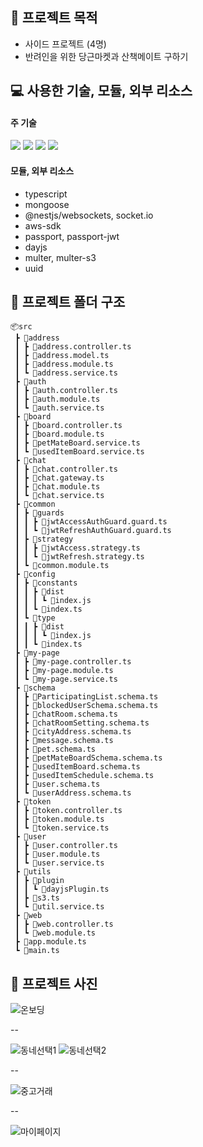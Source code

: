 ## 📃 프로젝트 목적

- 사이드 프로젝트 (4명)
- 반려인을 위한 당근마켓과 산책메이트 구하기

## 💻 사용한 기술, 모듈, 외부 리소스

#### 주 기술

<img src="https://img.shields.io/badge/typescript-3178C6?style=for-the-badge&logo=typescript&logoColor=white">
<img src="https://img.shields.io/badge/nestjs-E0234E?style=for-the-badge&logo=nestjs&logoColor=white">
<img src="https://img.shields.io/badge/mongodb-47A248?style=for-the-badge&logo=mongodb&logoColor=white">
<img src="https://img.shields.io/badge/amazons3-569A31?style=for-the-badge&logo=amazons3&logoColor=white">

#### 모듈, 외부 리소스

- typescript
- mongoose
- @nestjs/websockets, socket.io
- aws-sdk
- passport, passport-jwt
- dayjs
- multer, multer-s3
- uuid

## 📂 프로젝트 폴더 구조

```
📦src
 ┣ 📂address
 ┃ ┣ 📜address.controller.ts
 ┃ ┣ 📜address.model.ts
 ┃ ┣ 📜address.module.ts
 ┃ ┗ 📜address.service.ts
 ┣ 📂auth
 ┃ ┣ 📜auth.controller.ts
 ┃ ┣ 📜auth.module.ts
 ┃ ┗ 📜auth.service.ts
 ┣ 📂board
 ┃ ┣ 📜board.controller.ts
 ┃ ┣ 📜board.module.ts
 ┃ ┣ 📜petMateBoard.service.ts
 ┃ ┗ 📜usedItemBoard.service.ts
 ┣ 📂chat
 ┃ ┣ 📜chat.controller.ts
 ┃ ┣ 📜chat.gateway.ts
 ┃ ┣ 📜chat.module.ts
 ┃ ┗ 📜chat.service.ts
 ┣ 📂common
 ┃ ┣ 📂guards
 ┃ ┃ ┣ 📜jwtAccessAuthGuard.guard.ts
 ┃ ┃ ┗ 📜jwtRefreshAuthGuard.guard.ts
 ┃ ┣ 📂strategy
 ┃ ┃ ┣ 📜jwtAccess.strategy.ts
 ┃ ┃ ┗ 📜jwtRefresh.strategy.ts
 ┃ ┗ 📜common.module.ts
 ┣ 📂config
 ┃ ┣ 📂constants
 ┃ ┃ ┣ 📂dist
 ┃ ┃ ┃ ┗ 📜index.js
 ┃ ┃ ┗ 📜index.ts
 ┃ ┗ 📂type
 ┃ ┃ ┣ 📂dist
 ┃ ┃ ┃ ┗ 📜index.js
 ┃ ┃ ┗ 📜index.ts
 ┣ 📂my-page
 ┃ ┣ 📜my-page.controller.ts
 ┃ ┣ 📜my-page.module.ts
 ┃ ┗ 📜my-page.service.ts
 ┣ 📂schema
 ┃ ┣ 📜ParticipatingList.schema.ts
 ┃ ┣ 📜blockedUserSchema.schema.ts
 ┃ ┣ 📜chatRoom.schema.ts
 ┃ ┣ 📜chatRoomSetting.schema.ts
 ┃ ┣ 📜cityAddress.schema.ts
 ┃ ┣ 📜message.schema.ts
 ┃ ┣ 📜pet.schema.ts
 ┃ ┣ 📜petMateBoardSchema.schema.ts
 ┃ ┣ 📜usedItemBoard.schema.ts
 ┃ ┣ 📜usedItemSchedule.schema.ts
 ┃ ┣ 📜user.schema.ts
 ┃ ┗ 📜userAddress.schema.ts
 ┣ 📂token
 ┃ ┣ 📜token.controller.ts
 ┃ ┣ 📜token.module.ts
 ┃ ┗ 📜token.service.ts
 ┣ 📂user
 ┃ ┣ 📜user.controller.ts
 ┃ ┣ 📜user.module.ts
 ┃ ┗ 📜user.service.ts
 ┣ 📂utils
 ┃ ┣ 📂plugin
 ┃ ┃ ┗ 📜dayjsPlugin.ts
 ┃ ┣ 📜s3.ts
 ┃ ┗ 📜util.service.ts
 ┣ 📂web
 ┃ ┣ 📜web.controller.ts
 ┃ ┗ 📜web.module.ts
 ┣ 📜app.module.ts
 ┗ 📜main.ts
```

## 📸 프로젝트 사진

![온보딩](https://github.com/sinyeongseok/pet-nest/assets/80402309/4bed8099-c8dc-4b1b-83bf-5247ef9eaff8)

--

![동네선택1](https://github.com/sinyeongseok/pet-nest/assets/80402309/8bf9fe80-0ba0-4d85-8478-06becec51c14)
![동네선택2](https://github.com/sinyeongseok/pet-nest/assets/80402309/a0390dda-d76d-4fd8-a7f9-470b272bd642)

--

![중고거래](https://github.com/sinyeongseok/pet-nest/assets/80402309/1515d91b-4d0b-4dc2-a281-80de2928b4e0)

--

![마이페이지](https://github.com/sinyeongseok/pet-nest/assets/80402309/708f2c03-847c-4878-92a9-4f5a2ddabc7b)

